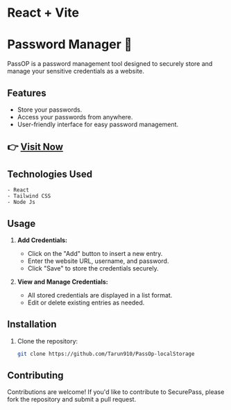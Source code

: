 # React + Vite
#  Password Manager 🚀

PassOP is a password management tool designed to securely store and manage your sensitive credentials as a website.

## Features

- Store your passwords.
- Access your passwords from anywhere.
- User-friendly interface for easy password management.


## 👉 [**Visit Now**](https://pass-op-local-storage-theta.vercel.app/)


## Technologies Used
    - React
    - Tailwind CSS
    - Node Js

## Usage

1. **Add Credentials:**
   - Click on the "Add" button to insert a new entry.
   - Enter the website URL, username, and password.
   - Click "Save" to store the credentials securely.

2. **View and Manage Credentials:**
   - All stored credentials are displayed in a list format.
   - Edit or delete existing entries as needed.

## Installation

1. Clone the repository:
   ```bash
   git clone https://github.com/Tarun910/PassOp-localStorage

## Contributing

Contributions are welcome! If you'd like to contribute to SecurePass, please fork the repository and submit a pull request.



